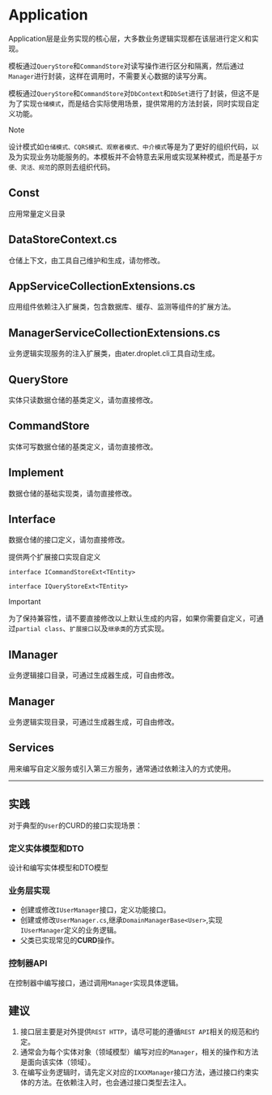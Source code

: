# Application

Application层是业务实现的核心层，大多数业务逻辑实现都在该层进行定义和实现。

模板通过`QueryStore`和`CommandStore`对读写操作进行区分和隔离，然后通过`Manager`进行封装，这样在调用时，不需要关心数据的读写分离。

模板通过`QueryStore`和`CommandStore`对`DbContext`和`DbSet`进行了封装，但这不是为了实现`仓储模式`，而是结合实际使用场景，提供常用的方法封装，同时实现自定义功能。

> [!NOTE]
> 设计模式如`仓储模式、CQRS模式、观察者模式、中介模式`等是为了更好的组织代码，以及为实现业务功能服务的。本模板并不会特意去采用或实现某种模式，而是基于`方便、灵活、规范`的原则去组织代码。

## Const

应用常量定义目录

## DataStoreContext.cs

仓储上下文，由工具自己维护和生成，请勿修改。

## AppServiceCollectionExtensions.cs

应用组件依赖注入扩展类，包含数据库、缓存、监测等组件的扩展方法。

## ManagerServiceCollectionExtensions.cs

业务逻辑实现服务的注入扩展类，由ater.droplet.cli工具自动生成。

## QueryStore

实体只读数据仓储的基类定义，请勿直接修改。

## CommandStore

实体可写数据仓储的基类定义，请勿直接修改。

## Implement

数据仓储的基础实现类，请勿直接修改。

## Interface

数据仓储的接口定义，请勿直接修改。

提供两个扩展接口实现自定义

`interface ICommandStoreExt<TEntity>`

`interface IQueryStoreExt<TEntity>`

> [!IMPORTANT]
> 为了保持兼容性，请不要直接修改以上默认生成的内容，如果你需要自定义，可通过`partial class`、`扩展接口`以及`继承类`的方式实现。

## IManager

业务逻辑接口目录，可通过生成器生成，可自由修改。

## Manager

业务逻辑实现目录，可通过生成器生成，可自由修改。

## Services

用来编写自定义服务或引入第三方服务，通常通过依赖注入的方式使用。

---

## 实践

对于典型的`User`的CURD的接口实现场景：

### 定义实体模型和DTO

设计和编写实体模型和DTO模型

### 业务层实现

- 创建或修改`IUserManager`接口，定义功能接口。
- 创建或修改`UserManager.cs`,继承`DomainManagerBase<User>`,实现`IUserManager`定义的业务逻辑。
- 父类已实现常见的**CURD**操作。

### 控制器API

在控制器中编写接口，通过调用`Manager`实现具体逻辑。

## 建议

1. 接口层主要是对外提供`REST HTTP`，请尽可能的遵循`REST API`相关的规范和约定。
2. 通常会为每个实体对象（领域模型）编写对应的`Manager`，相关的操作和方法是面向该实体（领域）。
3. 在编写业务逻辑时，请先定义对应的`IXXXManager`接口方法，通过接口约束实体的方法。在依赖注入时，也会通过接口类型去注入。

